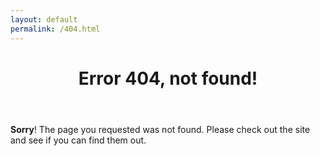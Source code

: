 ```yaml
---
layout: default
permalink: /404.html
---
```

<header class="post-header island">
  <h1 class="post-header__title">Error 404, not found!</h1>
</header>

<section>
	<p><b>Sorry</b>! The page you requested was not found. Please check out the site and see if you can find them out.</p>
</section>